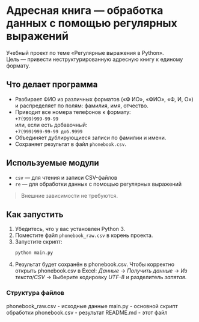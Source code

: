 # Адресная книга — обработка данных с помощью регулярных выражений

Учебный проект по теме «Регулярные выражения в Python».  
Цель — привести неструктурированную адресную книгу к единому формату.

## Что делает программа

- Разбирает ФИО из различных форматов («Ф ИО», «ФИО», «Ф, И, О») и распределяет по полям: фамилия, имя, отчество.
- Приводит все номера телефонов к формату:  
  `+7(999)999-99-99`  
  или, если есть добавочный:  
  `+7(999)999-99-99 доб.9999`
- Объединяет дублирующиеся записи по фамилии и имени.
- Сохраняет результат в файл `phonebook.csv`.

## Используемые модули

- `csv` — для чтения и записи CSV-файлов  
- `re` — для обработки данных с помощью регулярных выражений  

> Внешние зависимости не требуются.

## Как запустить

1. Убедитесь, что у вас установлен Python 3.
2. Поместите файл `phonebook_raw.csv` в корень проекта.
3. Запустите скрипт:
   ```bash
   python main.py
4. Результат будет сохранён в phonebook.csv. Чтобы корректно открыть phonebook.csv в Excel:
*Данные* -> *Получить данные* -> *Из текста/CSV* -> Выберите кодировку *UTF-8* и разделитель *запятая*.

### Структура файлов
phonebook_raw.csv - исходные данные
main.py - основной скрипт обработки
phonebook.csv - результат
README.md - этот файл